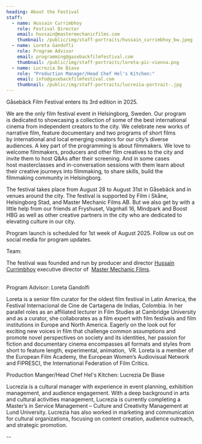 ```yaml
---
heading: About the Festival
staff:
  - name: Hussain Currimbhoy
    role: Festival Director
    email: hussain@mastermechanicfilms.com
    thumbnail: /public/img/staff-portraits/hussain_currimbhoy_bw.jpeg
  - name: Loreta Gandofli
    role: Program Advisor
    email: programming@gasebackfilmfestival.com
    thumbnail: /public/img/staff-portraits/loreta-pic-vienna.png
  - name: Lucrezia De Biase
    role: "P﻿roduction Manager/Head Chef Hel's Kitchen:"
    email: info@gasebackfilmfestival.com
    thumbnail: /public/img/staff-portraits/lucrezia-portrait-.jpg
---
```

Gåsebäck Film Festival enters its 3rd edition in 2025. 

We are the only film festival event in Helsingborg, Sweden. Our program is dedicated to showcasing a collection of some of the best international cinema from independent creators to the city. We celebrate new works of narrative film, feature documentary and two programs of short films by international and local emerging creators for our city’s diverse audiences. A key part of the programming is about filmmakers. We love to welcome filmmakers, producers and other film creatives to the city and invite them to host Q&As after their screening. And in some cases host masterclasses and in-conversation sessions with them learn about their creative journeys into filmmaking, to share skills, build the filmmaking community in Helsingborg. 

The festival takes place from August 28 to August 31st in Gåsebäck and in venues around the city. The festival is supported by Film i Skåne, Helsingborg Stad, and Master Mechanic Films AB. But we also get by with a little help from our friends at Fryshuset, Vagnhall 16, Mindpark and Boost HBG as well as other creative partners in the city who are dedicated to elevating culture in our city. 

Program launch is scheduled for 1st week of August 2025. Follow us out on social media for program updates. 

Team:

The festival was founded and run by producer and director [Hussain Currimbhoy](https://hussain.studio/) executive director of  [Master Mechanic Films](https://mastermechanicfilms.com/).

\
Program Advisor: Loreta Gandolfi

Loreta is a senior film curator for the oldest film festival in Latin America, the Festival Internacional de Cine de Cartagena de Indias, Colombia. In her parallel roles as an affiliated lecturer in Film Studies at Cambridge University and as a curator, she collaborates as a film expert with film festivals and film institutions in Europe and North America.​ Eagerly on the look out for ​exciting new voices ​in film that challenge common assumptions and promote novel perspectives on society and its identities, her passion for fiction and documentary cinema encompasses all formats and styles from short to feature length, experimental, animation,  VR. ​Loreta is a member of the European Film Academy, the European Women’s Audiovisual Network and FIPRESCI, the International Federation of Film Critics.

P﻿roduction Manger/Head Chef Hel's Kitchen: Lucrezia De Biase

Lucrezia is a cultural manager with experience in event planning, exhibition management, and audience engagement. With a deep background in arts and cultural activities management, Lucrezia is currently completing a Master’s in Service Management – Culture and Creativity Management at Lund University. Lucrezia has also worked in marketing and communication for cultural organizations, focusing on content creation, audience outreach, and strategic promotion.

\--